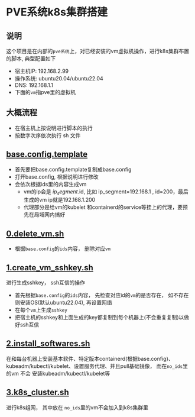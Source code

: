 # PVE系统k8s集群搭建

## 说明
这个项目是在内部的`pve系统`上，对已经安装的vm虚拟机操作，进行k8s集群布置的脚本, 典型配置如下
- 宿主机IP: 192.168.2.99
- 操作系统: ubuntu20.04/ubuntu22.04
- DNS: 192.168.1.1
- 下面的`vm`指pve里的虚拟机

## 大概流程
- 在宿主机上按说明进行脚本的执行
- 按数字次序依次执行 sh 文件


## [base.config.template](./base.config.template)
- 首先要把base.config.template复制成base.config
- 打开base.config, 根据说明进行修改
- 会依次根据ids里的内容生成vm
  - vm的ip会是 $ip_segment.$id, 比如 ip_segment=192.168.1 , id=200，最后生成的vm ip就是192.168.1.200
  - 代理部分是给vm的kubelet 和containerd的service等挂上的代理，要预先在局域网内搞好
## [0.delete_vm.sh](./0.delete_vm.sh)
- 根据`base.config`的`ids`内容， 删除对应`vm`

## [1.create_vm_sshkey.sh](./1.create_vm_sshkey.sh)
进行生成sshkey， ssh互信的操作

- 首先根据`base.config`的`ids`内容， 先检查对应id的`vm`的是否存在， 如不存在则安装OS(默认ubuntu22.04), 再设置网络
- 在每个`vm`上生成`sshkey`
- 把宿主机的sshkey和上面生成的key都复制到每个机器上(不会重复复制)以做好ssh互信

## [2.install_softwares.sh](./2.install_softwares.sh)
在和每台机器上安装基本软件、特定版本containerd(根据base.config)、kubeadm/kubectl/kubelet、设置服务代理、并且pull基础镜像， 而在`no_ids`里的vm 不会 安装kubeadm/kubectl/kubelet等

## [3.k8s_cluster.sh](./3.k8s_cluster.sh)
进行k8s组网， 其中放在 `no_ids`里的vm不会加入到k8s集群里
